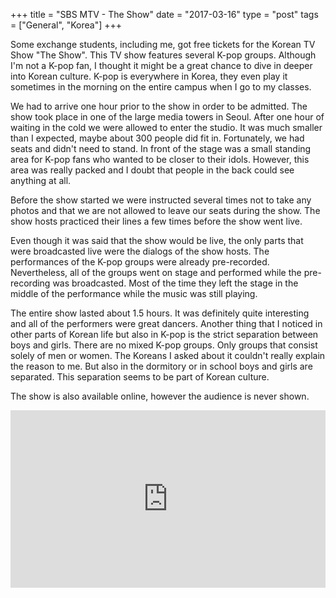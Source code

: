 +++
title = "SBS MTV - The Show"
date = "2017-03-16"
type = "post"
tags = ["General", "Korea"]
+++

Some exchange students, including me, got free tickets for the Korean TV Show "The Show". This TV show features several K-pop groups. Although I'm not a K-pop fan, I thought it might be a great chance to dive in deeper into Korean culture. K-pop is everywhere in Korea, they even play it sometimes in the morning on the entire campus when I go to my classes.

We had to arrive one hour prior to the show in order to be admitted. The show took place in one of the large media towers in Seoul. After one hour of waiting in the cold we were allowed to enter the studio. It was much smaller than I expected, maybe about 300 people did fit in. Fortunately, we had seats and didn't need to stand. In front of the stage was a small standing area for K-pop fans who wanted to be closer to their idols. However, this area was really packed and I doubt that people in the back could see anything at all.

Before the show started we were instructed several times not to take any photos and that we are not allowed to leave our seats during the show. The show hosts practiced their lines a few times before the show went live.

Even though it was said that the show would be live, the only parts that were broadcasted live were the dialogs of the show hosts. The performances of the K-pop groups were already pre-recorded. Nevertheless, all of the groups went on stage and performed while the pre-recording was broadcasted. Most of the time they left the stage in the middle of the performance while the music was still playing.

The entire show lasted about 1.5 hours. It was definitely quite interesting and all of the performers were great dancers. Another thing that I noticed in other parts of Korean life but also in K-pop is the strict separation between boys and girls. There are no mixed K-pop groups. Only groups that consist solely of men or women. The Koreans I asked about it couldn't really explain the reason to me. But also in the dormitory or in school boys and girls are separated. This separation seems to be part of Korean culture.

The show is also available online, however the audience is never shown.

<div style="position:relative;height:0;padding-bottom:56.25%" >}}<iframe src="https://www.youtube.com/embed/LoH1Qz6YD-4?ecver=2" width="640" height="360" frameborder="0" style="position:absolute;width:100%;height:100%;left:0" allowfullscreen></iframe></div>  
